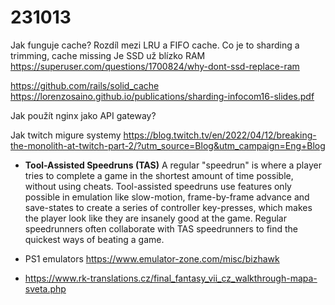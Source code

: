 # 231013

Jak funguje cache?
Rozdíl mezi LRU a FIFO cache.
Co je to sharding a trimming, cache missing
Je SSD už blízko RAM
<https://superuser.com/questions/1700824/why-dont-ssd-replace-ram>

<https://github.com/rails/solid_cache>
<https://lorenzosaino.github.io/publications/sharding-infocom16-slides.pdf>

Jak použít nginx jako API gateway?

Jak twitch migure systemy <https://blog.twitch.tv/en/2022/04/12/breaking-the-monolith-at-twitch-part-2/?utm_source=Blog&utm_campaign=Eng+Blog>

- **Tool-Assisted Speedruns (TAS)** A regular "speedrun" is where a player tries to complete a game in the shortest amount of time possible,
without using cheats. Tool-assisted speedruns use features only possible in emulation like slow-motion, frame-by-frame advance and save-states
to create a series of controller key-presses, which makes the player look like they are insanely good at the game. Regular speedrunners often
collaborate with TAS speedrunners to find the quickest ways of beating a game.

- PS1 emulators <https://www.emulator-zone.com/misc/bizhawk>

- <https://www.rk-translations.cz/final_fantasy_vii_cz_walkthrough-mapa-sveta.php>
